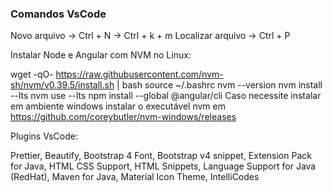 ### Comandos VsCode ##

Novo arquivo -> Ctrl + N -> Ctrl + k + m
Localizar arquivo -> Ctrl + P

Instalar Node e Angular com NVM no Linux:

wget -qO- https://raw.githubusercontent.com/nvm-sh/nvm/v0.39.5/install.sh | bash
source ~/.bashrc
nvm --version
nvm install --lts
nvm use --lts
npm install --global @angular/cli
Caso necessite instalar em ambiente windows instalar o executável nvm em https://github.com/coreybutler/nvm-windows/releases


Plugins VsCode:

Prettier,
Beautify,
Bootstrap 4 Font,
Bootstrap v4 snippet,
Extension Pack for Java,
HTML CSS Support,
HTML Snippets,
Language Support for Java (RedHat),
Maven for Java,
Material Icon Theme,
IntelliCodes
